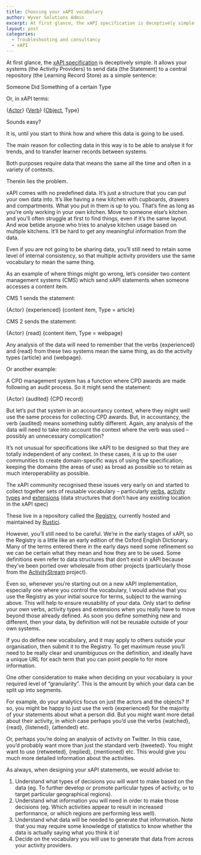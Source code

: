 ```yaml
---
title: Choosing your xAPI vocabulary
author: Wyver Solutions Admin
excerpt: At first glance, the xAPI specification is deceptively simple. But the vocabulary you choose to use within your statements will have a massive impact on the useful information you can pull out of your Learning Record Store reports.
layout: post
categories:
  - Troubleshooting and consultancy
  - xAPI
---
```

At first glance, the <a href="https://github.com/adlnet/xAPI-Spec/blob/master/xAPI.md" target="_blank">xAPI specification</a> is deceptively simple. It allows your systems (the Activity Providers) to send data (the Statement) to a central repository (the Learning Record Store) as a simple sentence:

<p class="panel">
  Someone Did Something of a certain Type
</p>

Or, in xAPI terms:

<p class="panel">
  {<a href="https://github.com/adlnet/xAPI-Spec/blob/master/xAPI.md#actor" target="_blank">Actor</a>} {<a href="https://github.com/adlnet/xAPI-Spec/blob/master/xAPI.md#verb" target="_blank">Verb</a>} {<a href="https://github.com/adlnet/xAPI-Spec/blob/master/xAPI.md#object" target="_blank">Object</a>, Type}
</p>

Sounds easy?

It is, until you start to think how and where this data is going to be used.

The main reason for collecting data in this way is to be able to analyse it for trends, and to transfer learner records between systems.

Both purposes require data that means the same all the time and often in a variety of contexts.

Therein lies the problem.

xAPI comes with no predefined data. It’s just a structure that you can put your own data into. It’s like having a new kitchen with cupboards, drawers and compartments. What you put in them is up to you. That’s fine as long as you’re only working in your own kitchen. Move to someone else’s kitchen and you’ll often struggle at first to find things, even if it’s the same layout. And woe betide anyone who tries to analyse kitchen usage based on multiple kitchens. It’ll be hard to get any meaningful information from the data.

Even if you are not going to be sharing data, you’ll still need to retain some level of internal consistency, so that multiple activity providers use the same vocabulary to mean the same thing.

As an example of where things might go wrong, let’s consider two content management systems (CMS) which send xAPI statements when someone accesses a content item.

CMS 1 sends the statement:

<p class="panel">
  {Actor} {experienced} {content item, Type = article}
</p>

CMS 2 sends the statement:

<p class="panel">
  {Actor} {read} {content item, Type = webpage}
</p>

Any analysis of the data will need to remember that the verbs {experienced} and {read} from these two systems mean the same thing, as do the activity types {article} and {webpage}.

Or another example:

A CPD management system has a function where CPD awards are made following an audit process. So it might send the statement:

<p class="panel">
  {Actor} {audited} {CPD record}
</p>

But let’s put that system in an accountancy context, where they might well use the same process for collecting CPD awards. But, in accountancy, the verb {audited} means something subtly different. Again, any analysis of the data will need to take into account the context where the verb was used – possibly an unnecessary complication?

It’s not unusual for specifications like xAPI to be designed so that they are totally independent of any context. In these cases, it is up to the user communities to create domain-specific ways of using the specification; keeping the domains (the areas of use) as broad as possible so to retain as much interoperability as possible.

The xAPI community recognised these issues very early on and started to collect together sets of reusable vocabulary – particularly <a href="https://registry.tincanapi.com/#home/verbs" target="_blank">verbs</a>, <a href="https://registry.tincanapi.com/#home/activityTypes" target="_blank">activity types</a> and <a href="https://registry.tincanapi.com/#home/extensions" target="_blank">extensions</a> (data structures that don’t have any existing location in the xAPI spec)

These live in a repository called the <a href="https://registry.tincanapi.com" target="_blank">Registry</a>, currently hosted and maintained by <a href="http://rusticisoftware.com/" target="_blank">Rustici</a>.

However, you’ll still need to be careful. We’re in the early stages of xAPI, so the Registry is a little like an early edition of the Oxford English Dictionary. Many of the terms entered there in the early days need some refinement so we can be certain what they mean and how they are to be used. Some definitions even refer to data structures that don’t exist in xAPI because they’ve been ported over wholesale from other projects (particularly those from the <a href="http://activitystrea.ms/" target="_blank">ActivityStream</a> project).

Even so, whenever you’re starting out on a new xAPI implementation, especially one where you control the vocabulary, I would advise that you use the Registry as your initial source for terms, subject to the warning above. This will help to ensure reusability of your data. Only start to define your own verbs, activity types and extensions when you really have to move beyond those already defined. As soon you define something new and different, then your data, by definition will not be reusable outside of your own systems.

If you do define new vocabulary, and it may apply to others outside your organisation, then submit it to the Registry. To get maximum reuse you’ll need to be really clear and unambiguous on the definition, and ideally have a unique URL for each term that you can point people to for more information.

One other consideration to make when deciding on your vocabulary is your required level of “granularity”. This is the amount by which your data can be split up into segments.

For example, do your analytics focus on just the actors and the objects? If so, you might be happy to just use the verb {experienced} for the majority of your statements about what a person did. But you might want more detail about their activity, in which case perhaps you’d use the verbs {watched}, {read}, {listened}, {attended} etc.

Or, perhaps you’re doing an analysis of activity on Twitter. In this case, you’d probably want more than just the standard verb {tweeted}. You might want to use {retweeted}, {replied}, {mentioned} etc. This would give you much more detailed information about the activities.

As always, when designing your xAPI statements, we would advise to:

  1. Understand what types of decisions you will want to make based on the data (eg. To further develop or promote particular types of activity, or to target particular geographical regions).
  2. Understand what information you will need in order to make those decisions (eg. Which activities appear to result in increased performance, or which regions are performing less well).
  3. Understand what data will be needed to generate that information. Note that you may require some knowledge of statistics to know whether the data is actually saying what you think it is!
  4. Decide on the vocabulary you will use to generate that data from across your activity providers.